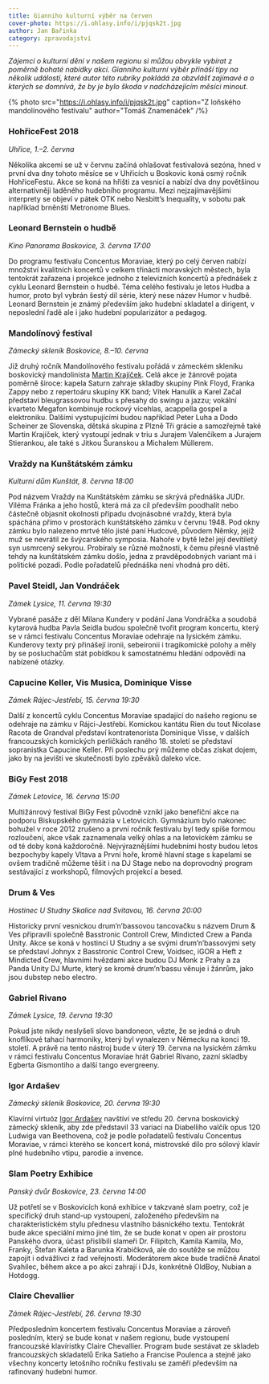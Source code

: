 ```yaml
---
title: Gianniho kulturní výběr na červen
cover-photo: https://i.ohlasy.info/i/pjqsk2t.jpg
author: Jan Bařinka
category: zpravodajství
---
```


*Zájemci o kulturní dění v našem regionu si můžou obvykle vybírat z poměrně bohaté nabídky akcí. Gianniho kulturní výběr přináší tipy na několik událostí, které autor této rubriky pokládá za obzvlášť zajímavé a o kterých se domnívá, že by je bylo škoda v nadcházejícím měsíci minout.*

{% photo src="https://i.ohlasy.info/i/pjqsk2t.jpg" caption="Z loňského mandolínového festivalu" author="Tomáš Znamenáček" /%}

### HohřiceFest 2018

*Uhřice, 1.–2. června*

Několika akcemi se už v červnu začíná ohlašovat festivalová sezóna, hned v první dva dny tohoto měsíce se v Uhřicích u Boskovic koná osmý ročník HohřiceFestu. Akce se koná na hřišti za vesnicí a nabízí dva dny povětšinou alternativněji laděného hudebního programu. Mezi nejzajímavějšími interprety se objeví v pátek OTK nebo Nesbitt’s Inequality, v sobotu pak například brněnští Metronome Blues.

### Leonard Bernstein o hudbě

*Kino Panorama Boskovice, 3. června 17:00*

Do programu festivalu Concentus Moraviae, který po celý červen nabízí množství kvalitních koncertů v celkem třinácti moravských městech, byla tentokrát zařazena i projekce jednoho z televizních koncertů a přednášek z cyklu Leonard Bernstein o hudbě. Téma celého festivalu je letos Hudba a humor, proto byl vybrán šestý díl série, který nese název Humor v hudbě. Leonard Bernstein je známý především jako hudební skladatel a dirigent, v neposlední řadě ale i jako hudební popularizátor a pedagog.

### Mandolínový festival

*Zámecký skleník Boskovice, 8.–10. června*

Již druhý ročník Mandolínového festivalu pořádá v zámeckém skleníku boskovický mandolinista [Martin Krajíček](http://www.ohlasy.info/clanky/2016/04/rozhovor-krajicek.html). Celá akce je žánrově pojata poměrně široce: kapela Saturn zahraje skladby skupiny Pink Floyd, Franka Zappy nebo z repertoáru skupiny KK band; Vítek Hanulík a Karel Začal představí bleugrassovou hudbu s přesahy do swingu a jazzu; vokální kvarteto Megafon kombinuje rockový vícehlas, acappella gospel a elektroniku. Dalšími vystupujícími budou například Peter Luha a Dodo Scheiner ze Slovenska, dětská skupina z Plzně Tři grácie a samozřejmě také Martin Krajíček, který vystoupí jednak v triu s Jurajem Valenčíkem a Jurajem Stierankou, ale také s Jitkou Šuranskou a Michalem Müllerem.

### Vraždy na Kunštátském zámku

*Kulturní dům Kunštát, 8. června 18:00*

Pod názvem Vraždy na Kunštátském zámku se skrývá přednáška JUDr. Viléma Fránka a jeho hostů, která má za cíl především poodhalit nebo částečně objasnit okolnosti případu dvojnásobné vraždy, která byla spáchána přímo v prostorách kunštátského zámku v červnu 1948. Pod okny zámku bylo nalezeno mrtvé tělo jisté paní Hudcové, původem Němky, jejíž muž se nevrátil ze švýcarského symposia. Nahoře v bytě ležel její devítiletý syn usmrcený sekyrou. Probíraly se různé možnosti, k čemu přesně vlastně tehdy na kunštátském zámku došlo, jedna z pravděpodobných variant má i politické pozadí. Podle pořadatelů přednáška není vhodná pro děti.

### Pavel Steidl, Jan Vondráček

*Zámek Lysice, 11. června 19:30*

Vybrané pasáže z děl Milana Kundery v podání Jana Vondráčka a soudobá kytarová hudba Pavla Seidla budou společně tvořit program koncertu, který se v rámci festivalu Concentus Moraviae odehraje na lysickém zámku. Kunderovy texty prý přinášejí ironii, sebeironii i tragikomické polohy a měly by se posluchačům stát pobídkou k samostatnému hledání odpovědí na nabízené otázky.

### Capucine Keller, Vis Musica, Dominique Visse

*Zámek Rájec-Jestřebí, 15. června 19:30*

Další z koncertů cyklu Concentus Moraviae spadající do našeho regionu se odehraje na zámku v Rájci-Jestřebí. Komickou kantátu Rien du tout Nicolase Racota de Grandval představí kontratenorista Dominique Visse, v dalších francouzských komických perličkách raného 18. století se představí sopranistka Capucine Keller. Při poslechu prý můžeme občas získat dojem, jako by na jevišti ve skutečnosti bylo zpěváků daleko více.

### BiGy Fest 2018

*Zámek Letovice, 16. června 15:00*

Multižánrový festival BiGy Fest původně vznikl jako benefiční akce na podporu Biskupského gymnázia v Letovicích. Gymnázium bylo nakonec bohužel v roce 2012 zrušeno a první ročník festivalu byl tedy spíše formou rozloučení, akce však zaznamenala velký ohlas a na letovickém zámku se od té doby koná každoročně. Nejvýraznějšími hudebními hosty budou letos bezpochyby kapely Vltava a První hoře, kromě hlavní stage s kapelami se ovšem tradičně můžeme těšit i na DJ Stage nebo na doprovodný program sestávající z workshopů, filmových projekcí a besed.

### Drum & Ves

*Hostinec U Studny Skalice nad Svitavou, 16. června 20:00*

Historicky první vesnickou drum’n’bassovou tancovačku s názvem Drum & Ves připravili společně Basstronic Controll Crew, Mindicted Crew a Panda Unity. Akce se koná v hostinci U Studny a se svými drum’n’bassovými sety se představí Johnyx z Basstronic Control Crew, Voidsec, iGOR a Heft z Mindicted Crew, hlavními hvězdami akce budou DJ Monk z Prahy a za Panda Unity DJ Murte, který se kromě drum’n’bassu věnuje i žánrům, jako jsou dubstep nebo electro.

### Gabriel Rivano

*Zámek Lysice, 19. června 19:30*

Pokud jste nikdy neslyšeli slovo bandoneon, vězte, že se jedná o druh knoflíkové tahací harmoniky, který byl vynalezen v Německu na konci 19. století. A právě na tento nástroj bude v úterý 19. června na lysickém zámku v rámci festivalu Concentus Moraviae hrát Gabriel Rivano, zazní skladby Egberta Gismontiho a další tango evergreeny.

### Igor Ardašev

*Zámecký skleník Boskovice, 20. června 19:30*

Klavírní virtuóz [Igor Ardašev](http://www.ohlasy.info/clanky/2015/04/rozhovor-igor-ardasev.html) navštíví ve středu 20. června boskovický zámecký skleník, aby zde představil 33 variací na Diabelliho valčík opus 120 Ludwiga van Beethovena, což je podle pořadatelů festivalu Concentus Moraviae, v rámci kterého se koncert koná, mistrovské dílo pro sólový klavír plné hudebního vtipu, parodie a invence.

### Slam Poetry Exhibice

*Panský dvůr Boskovice, 23. června 14:00*

Už potřetí se v Boskovicích koná exhibice v takzvané slam poetry, což je specifický druh stand-up vystoupení, založeného především na charakteristickém stylu přednesu vlastního básnického textu. Tentokrát bude akce speciální mimo jiné tím, že se bude konat v open air prostoru Panského dvora, účast přislíbili slameři Dr. Filipitch, Kamila Kamila, Mo, Franky, Štefan Kaleta a Barunka Krabičková, ale do soutěže se můžou zapojit i odvážlivci z řad veřejnosti. Moderátorem akce bude tradičně Anatol Svahilec, během akce a po akci zahrají i DJs, konkrétně OldBoy, Nubian a Hotdogg.

### Claire Chevallier

*Zámek Rájec-Jestřebí, 26. června 19:30*

Předposledním koncertem festivalu Concentus Moraviae a zároveň posledním, který se bude konat v našem regionu, bude vystoupení francouzské klavíristky Claire Chevallier. Program bude sestávat ze skladeb francouzských skladatelů Erika Satieho a Francise Poulenca a stejně jako všechny koncerty letošního ročníku festivalu se zaměří především na rafinovaný hudební humor.
